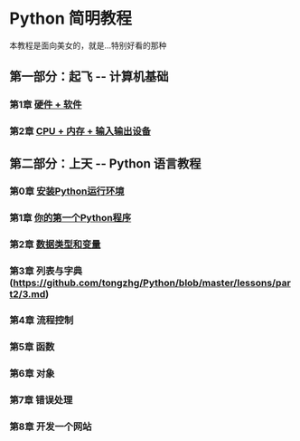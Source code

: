 # Python 简明教程
本教程是面向美女的，就是...特别好看的那种

## 第一部分：起飞 -- 计算机基础
### 第1章 [硬件 + 软件](https://github.com/tongzhg/Python/blob/master/lessons/part1/1.md)
### 第2章 [CPU + 内存 + 输入输出设备](https://github.com/tongzhg/Python/blob/master/lessons/part1/2.md)
## 第二部分：上天 -- Python 语言教程
### 第0章 [安装Python运行环境](https://github.com/tongzhg/Python/blob/master/lessons/part2/0.md)
### 第1章 [你的第一个Python程序](https://github.com/tongzhg/Python/blob/master/lessons/part2/1.md)
### 第2章 [数据类型和变量](https://github.com/tongzhg/Python/blob/master/lessons/part2/2.md)
### 第3章 列表与字典(https://github.com/tongzhg/Python/blob/master/lessons/part2/3.md)
### 第4章 流程控制
### 第5章 函数
### 第6章 对象
### 第7章 错误处理
### 第8章 开发一个网站
